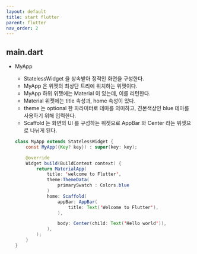 ```yaml
---
layout: default
title: start flutter
parent: flutter
nav_order: 2
---
```


## main.dart
- MyApp 
	- StatelessWidget 을 상속받아 정적인 화면을 구성한다.
	- MyApp 은 위젯의 최상단 트리에 위치하는 위젯이다.
	- MyApp 하위 위젯에는 Material 이 있는데, 이를 리턴한다.
	- Material 위젯에는 title 속성과, home 속성이 있다. 
	- theme 는 optional 한 파라미터로 테마를 의미하고, 견본색상인 blue 테마를 사용하기 위해 입력한다. 
	- Scaffold 는 화면의  UI 를 구성하는 위젯으로 AppBar 와 Center 라는 위젯으로 나뉘게 된다. 
	
	```java
	class MyApp extends StatelessWidget {
		const MyApp({Key? key}) : super(key: key);

		@override
		Widget build(BuildContext context) {
			return MaterialApp(
				title: 'welcome to Flutter',
				theme:ThemeData(
					primarySwatch : Colors.blue
				)
				home: Scaffold(
					appBar: AppBar(
						title: Text('Welcome to Flutter'),
					),

					body: Center(child: Text('Hello world')),
				),
			);
		}
	}
	```
